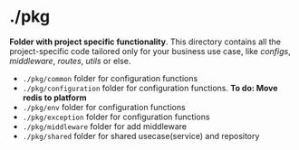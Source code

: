 # ./pkg

**Folder with project specific functionality**. This directory contains all the project-specific code tailored only for your business use case, like _configs_, _middleware_, _routes_, _utils_ or else.

- `./pkg/common` folder for configuration functions
- `./pkg/configuration` folder for configuration functions. **To do: Move redis to platform**
- `./pkg/env` folder for configuration functions
- `./pkg/exception` folder for configuration functions
- `./pkg/middleware` folder for add middleware
- `./pkg/shared` folder for shared usecase(service) and repository
